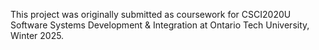 This project was originally submitted as coursework for CSCI2020U Software Systems Development & Integration at Ontario Tech University, Winter 2025.